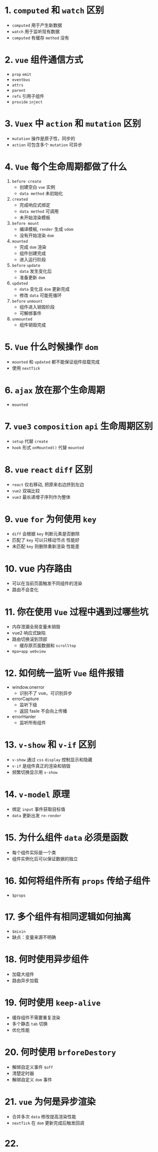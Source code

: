 # 1. `computed` 和 `watch` 区别
- `computed` 用于产生新数据
- `watch` 用于监听现有数据
- `computed` 有缓存 `method` 没有

# 2. `vue` 组件通信方式
- `prop` `emit`
- `eventbus`
- `attrs`
- `parent`
- `refs` 引用子组件
- `provide` `inject`

# 3. `Vuex` 中 `action` 和 `mutation` 区别
- `mutation` 操作是原子性，同步的
- `action` 可包含多个 `mutation` 可异步

# 4. `Vue` 每个生命周期都做了什么
1. `before create`
    - 创建空白 `vue` 实例
    - `data method` 未初始化
2. `created`
    - 完成响应式绑定
    - `data method` 可调用
    - 未开始渲染模板
3. `before mount`
    - 编译模板, `render` 生成 `vdom`
    - 没有开始渲染 `dom`
4. `mounted`
    - 完成 `dom` 渲染
    - 组件创建完成
    - 进入运行阶段
5. `before` `update`
    - `data` 发生变化后
    - 准备更新 `dom`
6. `updated`
    - `data` 变化且 `dom` 更新完成
    - 修改 `data` 可能死循环
7. `before` `unmount`
    - 组件进入销毁阶段
    - 可解绑事件
8. `unmounted`
    - 组件销毁完成

# 5. `Vue` 什么时候操作 `dom`
- `mounted` 和 `updated` 都不能保证组件挂载完成
- 使用 `nextTick`

# 6. `ajax` 放在那个生命周期
- `mounted`

# 7. `vue3` `composition` `api` 生命周期区别
- `setup` 代替 `create`
- `hook` 形式 `onMounted()` 代替 `mounted`

# 8. `vue` `react` `diff` 区别
- `react` 仅右移动, 把原来右边挤到左边
- `vue2` 双端比较
- `vue3` 最长递增子序列作为整体

# 9. `vue` `for` 为何使用 `key`
- `diff` 会根据 `key` 判断元素是否删除
- 匹配了 `key` 可以只移动节点 性能好
- 未匹配 `key` 则删除重新渲染 性能差

# 10. vue 内存路由
- 可以在当前页面触发不同组件的渲染
- 路由不会变化

# 11. 你在使用 `Vue` 过程中遇到过哪些坑
- 内存泄漏全局变量未销毁
- vue2 响应式缺陷
- 路由切换滚到顶部
    - 缓存原页面数据和 `scrolltop`
- `mpa+app webview`

# 12. 如何统一监听 `Vue` 组件报错
- window.onerror
    - 识别不了 vue，可识别异步
- errorCapture
    - 监听下级
    - 返回 fasle 不会向上传播
- errorHanler
    - 监听所有组件

# 13. `v-show` 和 `v-if` 区别
- `v-show` 通过 `css` `display` 控制显示和隐藏
- `v-if` 是组件真正的渲染和销毁
- 频繁切换显示用 `v-show`

# 14. `v-model` 原理
- 绑定 `input` 事件获取目标值
- `data` 更新出发 `re-render`

# 15. 为什么组件 `data` 必须是函数
- 每个组件实际是一个类
- 组件实例化后可以保证数据的独立

# 16. 如何将组件所有 `props` 传给子组件
- `$props`

# 17. 多个组件有相同逻辑如何抽离
- `$mixin`
- 缺点：变量来源不明确

# 18. 何时使用异步组件
- 加载大组件
- 路由异步加载

# 19. 何时使用 `keep-alive`
- 缓存组件不需要重复渲染
- 多个静态 `tab` 切换
- 优化性能

# 20. 何时使用 `brforeDestory`
- 解绑自定义事件 `$off`
- 清楚定时器
- 解绑自定义 `dom` 事件

# 21. `vue` 为何是异步渲染
- 合并多次 `data` 修改提高渲染性能
- `nextTick` 在 `dom` 更新完成后触发回调


# 22. 